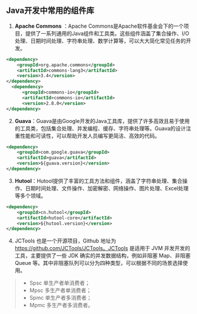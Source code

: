 ## Java开发中常用的组件库

1. **Apache Commons** ：Apache Commons是Apache软件基金会下的一个项目，提供了一系列通用的Java组件和工具类。这些组件涵盖了集合操作、I/O处理、日期时间处理、字符串处理、数学计算等，可以大大简化常见任务的开发。

```xml
<dependency>
    <groupId>org.apache.commons</groupId>
    <artifactId>commons-lang3</artifactId>
    <version>3.4</version>
</dependency>
  <dependency>
      <groupId>commons-io</groupId>
      <artifactId>commons-io</artifactId>
      <version>2.8.0</version>
</dependency>
```

2. **Guava**：Guava是由Google开发的Java工具库，提供了许多高效且易于使用的工具类，包括集合处理、并发编程、缓存、字符串处理等。Guava的设计注重性能和可读性，可以帮助开发人员编写更简洁、高效的代码。

```xml
<dependency>
    <groupId>com.google.guava</groupId>
    <artifactId>guava</artifactId>
    <version>${guava.version}</version>
</dependency>
```

3. **Hutool**：Hutool提供了丰富的工具方法和组件，涵盖了字符串处理、集合操作、日期时间处理、文件操作、加密解密、网络操作、图片处理、Excel处理等多个领域。

```xml
<dependency>
    <groupId>cn.hutool</groupId>
    <artifactId>hutool-core</artifactId>
    <version>${hutool.version}</version>
</dependency>
```

4. JCTools 也是一个开源项目，Github 地址为 https://github.com/JCTools/JCTools。JCTools 是适用于 JVM 并发开发的工具，主要提供了一些 JDK 确实的并发数据结构，例如非阻塞 Map、非阻塞 Queue 等。其中非阻塞队列可以分为四种类型，可以根据不同的场景选择使用。
> - Spsc 单生产者单消费者；
> - Mpsc 多生产者单消费者；
> - Spmc 单生产者多消费者；
> - Mpmc 多生产者多消费者。

